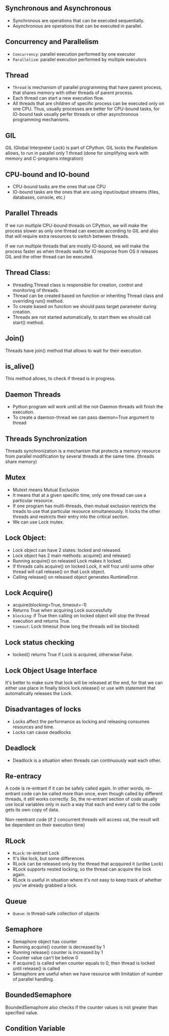 ## Synchronous and Asynchronous
* Synchronous are operations that can be executed sequentially.
* Asynchronous are operations that can be executed in parallel.

## Concurrency and Parallelism
* `Concurrency`: parallel execution performed by one executor
* `Parallelism`: parallel execution performed by multiple executors

## Thread
* `Thread` is mechanism of parallel programming that have parent process, that shares memory with other threads of parent process.
* Each thread can start a new execution flow.
* All threads that are children of specific process can be executed only on one CPU. Thus, usually processes are better
for CPU-bound tasks, for IO-bound task usually perfer threads or other asynchronous programming mechanisms.

## GIL
GIL (Global Interpreter Lock) is part of CPython. GIL locks the Parallelism allows, to run in parallel only 1 thread
(done for simplifying work with memory and C-programs integration)

## CPU-bound and IO-bound
* CPU-bound tasks are the ones that use CPU
* IO-bound tasks are the ones that are using input/output streams (files, databases, console, etc.)

## Parallel Threads
If we run multiple CPU-bound threads on CPython, we will make the process slower as only one thread can execute according
to GIL and also that will require extra resources to switch between threads.

If we run multiple threads that are mostly IO-bound, we will make the process faster as when threads waits for IO response
from OS it releases GIL and the other thread can be executed.

## Thread Class:
* threading.Thread class is responsible for creation, control and monitoring of threads.
* Thread can be created based on function or inheriting Thread class and overriding run() method.
* To create based on function we should pass target parameter during creation.
* Threads are not started automatically, to start them we should call start() method.

## Join()
Threads have join() method that allows to wait for their execution.

## is_alive()
This method allows, to check if thread is in progress.

## Daemon Threads
* Python program will work until all the not-Daemon threads will finish the execution.
* To create a daemon-thread we can pass daemon=True argument to thread

## Threads Synchronization
Threads synchronization is a mechanism that protects a memory resource from parallel modification by several threads at
the same time. (threads share memory)

## Mutex
* Mutext means Mutual Exclusion
* It means that at a given specific time, only one thread can use a particular resource.
* If one program has multi-threads, then mutual exclusion restricts the treads to use that particular resource simultaneously.
It locks the other threads and restricts their entry into the critical section.
* We can use Lock mutex.

## Lock Object:
* Lock object can have 2 states: locked and released.
* Lock object has 2 main methods: acquire() and release()
* Running acquire() on released Lock makes it locked.
* If threads calls acquire() on locked Lock, it will froz until some other thread will call release() on that Lock object.
* Calling release() on released object generates RuntimeError.

## Lock Acquire()
* acquire(blocking=True, timeout=-1)
* Returns True when acquiring Lock successfully
* `blocking`: if True then calling on locked object will stop the thread execution and returns True.
* `timeout`: Lock timeout (how long the threads will be blocked)

## Lock status checking
* locked() returns True if Lock is acquired, otherwise False.

## Lock Object Usage Interface
It's better to make sure that lock will be released at the end, for that we can either use place in finally block lock.release()
or use with statement that automatically releases the Lock.

## Disadvantages of locks
* Locks affect the performance as locking and releasing consumes resources and time.
* Locks can cause deadlocks

## Deadlock
* Deadlock is a situation when threads can continuously wait each other.

## Re-entracy
A code is re-entrant if it can be safely called again. In other words, re-entrant code can be called more than once,
even though called by different threads, it still works correctly. So, the re-entrant section of code usually use local
variables only in such a way that each and every call to the code gets its own copy of data.

Non-reentrant code (if 2 concurrent threads will access val, the result will be dependent on their execution time)

## RLock
* `RLock`: re-entrant Lock
* It's like lock, but some differences
* RLock can be released only by the thread that acqquired it (unlike Lock)
* RLock supports nested locking, so the thread can acquire the lock again.
* RLock is useful in situation where it's not easy to keep track of whether you've already grabbed a lock.

## Queue
* `Queue`: is thread-safe collection of objects

## Semaphore
* Semaphore object has counter
* Running acquire() counter is decreased by 1
* Running release() counter is increased by 1
* Counter value can't be below 0
* If acquire() is called when counter equals to 0, then thread is locked until release() is called
* Semaphore are useful when we have resource with limitation of number of parallel handling.

## BoundedSemaphore
BoundedSemaphore also checks if the counter values is not greater than specified value.

## Condition Variable
